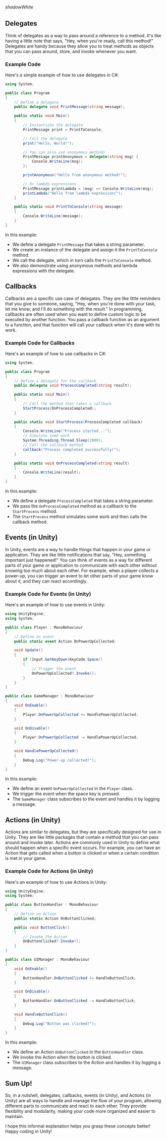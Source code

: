 
###### shadowWhite

## Delegates
Think of delegates as a way to pass around a reference to a method. It's like having a little note that says, "Hey, when you're ready, call this method!" Delegates are handy because they allow you to treat methods as objects that you can pass around, store, and invoke whenever you want.
### Example Code

Here's a simple example of how to use delegates in C#:

```csharp
using System;

public class Program
{
    // Define a delegate
    public delegate void PrintMessage(string message);

    public static void Main()
    {
        // Instantiate the delegate
        PrintMessage print = PrintToConsole;

        // Call the delegate
        print("Hello, World!");

        // You can also use anonymous methods
        PrintMessage printAnonymous = delegate(string msg) {
            Console.WriteLine(msg);
        };

        printAnonymous("Hello from anonymous method!");

        // Or lambda expressions
        PrintMessage printLambda = (msg) => Console.WriteLine(msg);
        printLambda("Hello from lambda expression!");
    }

    public static void PrintToConsole(string message)
    {
        Console.WriteLine(message);
    }
}
```

In this example:
- We define a delegate `PrintMessage` that takes a string parameter.
- We create an instance of the delegate and assign it the `PrintToConsole` method.
- We call the delegate, which in turn calls the `PrintToConsole` method.
- We also demonstrate using anonymous methods and lambda expressions with the delegate.

## Callbacks
Callbacks are a specific use case of delegates. They are like little reminders that you give to someone, saying, "Hey, when you're done with your task, let me know, and I'll do something with the result." In programming, callbacks are often used when you want to define custom logic to be executed by another function. You pass a callback function as an argument to a function, and that function will call your callback when it's done with its work.
### Example Code for Callbacks

Here's an example of how to use callbacks in C#:

```csharp
using System;

public class Program
{
    // Define a delegate for the callback
    public delegate void ProcessCompleted(string result);

    public static void Main()
    {
        // Call the method that takes a callback
        StartProcess(OnProcessCompleted);
    }

    public static void StartProcess(ProcessCompleted callback)
    {
        Console.WriteLine("Process started...");
        // Simulate some work
        System.Threading.Thread.Sleep(2000);
        // Call the callback method
        callback("Process completed successfully!");
    }

    public static void OnProcessCompleted(string result)
    {
        Console.WriteLine(result);
    }
}
```

In this example:
- We define a delegate `ProcessCompleted` that takes a string parameter.
- We pass the `OnProcessCompleted` method as a callback to the `StartProcess` method.
- The `StartProcess` method simulates some work and then calls the callback method.




## Events (in Unity)
In Unity, events are a way to handle things that happen in your game or application. They are like little notifications that say, "Hey, something important just happened!" You can think of events as a way for different parts of your game or application to communicate with each other without knowing too much about each other. For example, when a player collects a power-up, you can trigger an event to let other parts of your game know about it, and they can react accordingly.

### Example Code for Events (in Unity)

Here's an example of how to use events in Unity:

```csharp
using UnityEngine;
using System;

public class Player : MonoBehaviour
{
    // Define an event
    public static event Action OnPowerUpCollected;

    void Update()
    {
        if (Input.GetKeyDown(KeyCode.Space))
        {
            // Trigger the event
            OnPowerUpCollected?.Invoke();
        }
    }
}

public class GameManager : MonoBehaviour
{
    void OnEnable()
    {
        Player.OnPowerUpCollected += HandlePowerUpCollected;
    }

    void OnDisable()
    {
        Player.OnPowerUpCollected -= HandlePowerUpCollected;
    }

    void HandlePowerUpCollected()
    {
        Debug.Log("Power-up collected!");
    }
}
```

In this example:
- We define an event `OnPowerUpCollected` in the `Player` class.
- We trigger the event when the space key is pressed.
- The `GameManager` class subscribes to the event and handles it by logging a message.


## Actions (in Unity)
Actions are similar to delegates, but they are specifically designed for use in Unity. They are like little packages that contain a method that you can pass around and invoke later. Actions are commonly used in Unity to define what should happen when a specific event occurs. For example, you can have an Action that gets called when a button is clicked or when a certain condition is met in your game.
### Example Code for Actions (in Unity)

Here's an example of how to use Actions in Unity:

```csharp
using UnityEngine;
using System;

public class ButtonHandler : MonoBehaviour
{
    // Define an Action
    public static Action OnButtonClicked;

    public void ButtonClick()
    {
        // Invoke the Action
        OnButtonClicked?.Invoke();
    }
}

public class UIManager : MonoBehaviour
{
    void OnEnable()
    {
        ButtonHandler.OnButtonClicked += HandleButtonClick;
    }

    void OnDisable()
    {
        ButtonHandler.OnButtonClicked -= HandleButtonClick;
    }

    void HandleButtonClick()
    {
        Debug.Log("Button was clicked!");
    }
}
```

In this example:
- We define an Action `OnButtonClicked` in the `ButtonHandler` class.
- We invoke the Action when the button is clicked.
- The `UIManager` class subscribes to the Action and handles it by logging a message.

## Sum Up!

So, in a nutshell, delegates, callbacks, events (in Unity), and Actions (in Unity) are all ways to handle and manage the flow of your program, allowing different parts to communicate and react to each other. They provide flexibility and modularity, making your code more organized and easier to maintain.

I hope this informal explanation helps you grasp these concepts better! Happy coding in Unity!
